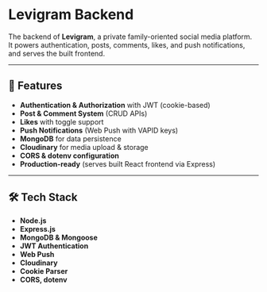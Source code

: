 # Levigram Backend

The backend of **Levigram**, a private family-oriented social media platform.  
It powers authentication, posts, comments, likes, and push notifications, and serves the built frontend.

---

## 🚀 Features

- **Authentication & Authorization** with JWT (cookie-based)
- **Post & Comment System** (CRUD APIs)
- **Likes** with toggle support
- **Push Notifications** (Web Push with VAPID keys)
- **MongoDB** for data persistence
- **Cloudinary** for media upload & storage
- **CORS & dotenv configuration**
- **Production-ready** (serves built React frontend via Express)

---

## 🛠️ Tech Stack

- **Node.js**
- **Express.js**
- **MongoDB & Mongoose**
- **JWT Authentication**
- **Web Push**
- **Cloudinary**
- **Cookie Parser**
- **CORS, dotenv**

